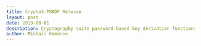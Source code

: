 ```yaml
---
title: Crypto3.PBKDF Release
layout: post
date: 2019-08-01
description: Cryptography suite password-based key derivation functions module release.
author: Mikhail Komarov
---
```

